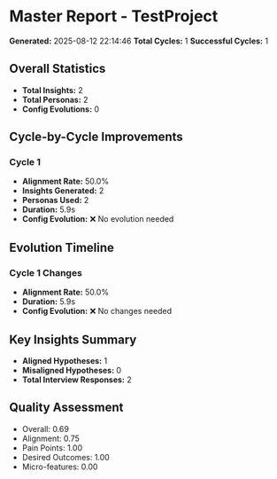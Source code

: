 # Master Report - TestProject

**Generated:** 2025-08-12 22:14:46
**Total Cycles:** 1
**Successful Cycles:** 1

## Overall Statistics

- **Total Insights:** 2
- **Total Personas:** 2
- **Config Evolutions:** 0

## Cycle-by-Cycle Improvements

### Cycle 1

- **Alignment Rate:** 50.0%
- **Insights Generated:** 2
- **Personas Used:** 2
- **Duration:** 5.9s
- **Config Evolution:** ❌ No evolution needed

## Evolution Timeline

### Cycle 1 Changes

- **Alignment Rate:** 50.0%
- **Duration:** 5.9s
- **Config Evolution:** ❌ No changes needed

## Key Insights Summary

- **Aligned Hypotheses:** 1
- **Misaligned Hypotheses:** 0
- **Total Interview Responses:** 2


## Quality Assessment

- Overall: 0.69
- Alignment: 0.75
- Pain Points: 1.00
- Desired Outcomes: 1.00
- Micro-features: 0.00
